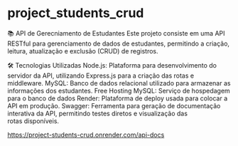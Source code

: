 # project_students_crud

📚 API de Gerecniamento de Estudantes
Este projeto consiste em uma API RESTful para gerenciamento de dados de estudantes, permitindo a criação, leitura, atualização e exclusão (CRUD) de registros.

🛠 Tecnologias Utilizadas
Node.js: Plataforma para desenvolvimento do servidor da API, utilizando Express.js para a criação das rotas e middleware.
MySQL: Banco de dados relacional utilizado para armazenar as informações dos estudantes.
Free Hosting MySQL: Serviço de hospedagem para o banco de dados
Render: Plataforma de deploy usada para colocar a API em produção.
Swagger: Ferramenta para geração de documentação interativa da API, permitindo testes diretos e visualização das rotas disponíveis.

https://project-students-crud.onrender.com/api-docs
